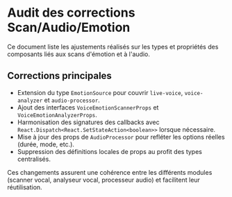 # Audit des corrections Scan/Audio/Emotion

Ce document liste les ajustements réalisés sur les types et propriétés des composants liés aux scans d'émotion et à l'audio.

## Corrections principales

- Extension du type `EmotionSource` pour couvrir `live-voice`, `voice-analyzer` et `audio-processor`.
- Ajout des interfaces `VoiceEmotionScannerProps` et `VoiceEmotionAnalyzerProps`.
- Harmonisation des signatures des callbacks avec `React.Dispatch<React.SetStateAction<boolean>>` lorsque nécessaire.
- Mise à jour des props de `AudioProcessor` pour refléter les options réelles (durée, mode, etc.).
- Suppression des définitions locales de props au profit des types centralisés.

Ces changements assurent une cohérence entre les différents modules (scanner vocal, analyseur vocal, processeur audio) et facilitent leur réutilisation.
